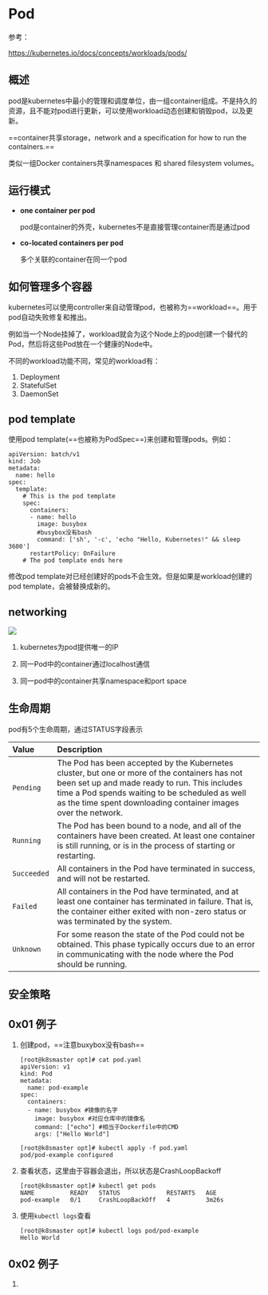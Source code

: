 # Pod

参考：

https://kubernetes.io/docs/concepts/workloads/pods/

## 概述

pod是kubernetes中最小的管理和调度单位，由一组container组成。不是持久的资源，且不能对pod进行更新，可以使用workload动态创建和销毁pod，以及更新。

==container共享storage，network and a specification for how to run the containers.==

类似一组Docker containers共享namespaces 和 shared filesystem volumes。

## 运行模式

- **one container per pod**

  pod是container的外壳，kubernetes不是直接管理container而是通过pod

- **co-located containers per pod**

  多个关联的container在同一个pod

## 如何管理多个容器

kubernetes可以使用controller来自动管理pod，也被称为==workload==。用于pod自动失败修复和推出。

例如当一个Node挂掉了，workload就会为这个Node上的pod创建一个替代的Pod，然后将这些Pod放在一个健康的Node中。

不同的workload功能不同，常见的workload有：

1. Deployment
2. StatefulSet
3. DaemonSet

## pod template

使用pod template(==也被称为PodSpec==)来创建和管理pods。例如：

```
apiVersion: batch/v1
kind: Job
metadata:
  name: hello
spec:
  template:
    # This is the pod template
    spec:
      containers:
      - name: hello
        image: busybox
        #busybox没有bash
        command: ['sh', '-c', 'echo "Hello, Kubernetes!" && sleep 3600']
      restartPolicy: OnFailure
    # The pod template ends here
```

修改pod template对已经创建好的pods不会生效。但是如果是workload创建的pod template，会被替换成新的。

## networking

![](D:\asset\note\imgs\_Kubernetes\Snipaste_2021-03-25_15-36-38.png)

1. kubernetes为pod提供唯一的IP
2. 同一Pod中的container通过localhost通信

3. 同一pod中的container共享namespace和port space

## 生命周期

pod有5个生命周期，通过STATUS字段表示

| Value       | Description                                                  |
| :---------- | :----------------------------------------------------------- |
| `Pending`   | The Pod has been accepted by the Kubernetes cluster, but one or more of the containers has not been set up and made ready to run. This includes time a Pod spends waiting to be scheduled as well as the time spent downloading container images over the network. |
| `Running`   | The Pod has been bound to a node, and all of the containers have been created. At least one container is still running, or is in the process of starting or restarting. |
| `Succeeded` | All containers in the Pod have terminated in success, and will not be restarted. |
| `Failed`    | All containers in the Pod have terminated, and at least one container has terminated in failure. That is, the container either exited with non-zero status or was terminated by the system. |
| `Unknown`   | For some reason the state of the Pod could not be obtained. This phase typically occurs due to an error in communicating with the node where the Pod should be running. |

## 安全策略



## 0x01 例子

1. 创建pod，==注意buxybox没有bash==

   ```
   [root@k8smaster opt]# cat pod.yaml
   apiVersion: v1
   kind: Pod
   metadata:
     name: pod-example
   spec:
     containers:
     - name: busybox #镜像的名字
       image: busybox #对应仓库中的镜像名
       command: ["echo"] #相当于Dockerfile中的CMD
       args: ["Hello World"]
       
   [root@k8smaster opt]# kubectl apply -f pod.yaml
   pod/pod-example configured
   ```

2. 查看状态，这里由于容器会退出，所以状态是CrashLoopBackoff

   ```
   [root@k8smaster opt]# kubectl get pods
   NAME          READY   STATUS             RESTARTS   AGE
   pod-example   0/1     CrashLoopBackOff   4          3m26s
   ```

3. 使用`kubectl logs`查看

   ```
   [root@k8smaster opt]# kubectl logs pod/pod-example
   Hello World
   ```

## 0x02 例子

1. 

